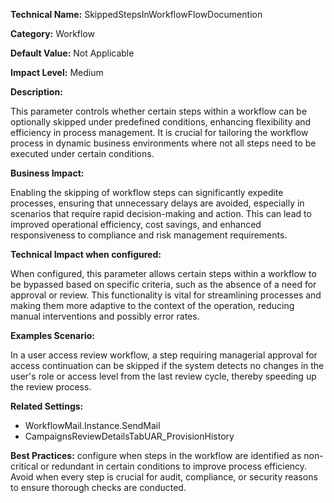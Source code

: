 **Technical Name:** SkippedStepsInWorkflowFlowDocumention

**Category:** Workflow

**Default Value:** Not Applicable

**Impact Level:** Medium

**Description:**

This parameter controls whether certain steps within a workflow can be optionally skipped under predefined conditions, enhancing flexibility and efficiency in process management. It is crucial for tailoring the workflow process in dynamic business environments where not all steps need to be executed under certain conditions.

**Business Impact:**

Enabling the skipping of workflow steps can significantly expedite processes, ensuring that unnecessary delays are avoided, especially in scenarios that require rapid decision-making and action. This can lead to improved operational efficiency, cost savings, and enhanced responsiveness to compliance and risk management requirements.

**Technical Impact when configured:**

When configured, this parameter allows certain steps within a workflow to be bypassed based on specific criteria, such as the absence of a need for approval or review. This functionality is vital for streamlining processes and making them more adaptive to the context of the operation, reducing manual interventions and possibly error rates.

**Examples Scenario:**

In a user access review workflow, a step requiring managerial approval for access continuation can be skipped if the system detects no changes in the user's role or access level from the last review cycle, thereby speeding up the review process.

**Related Settings:**

- WorkflowMail.Instance.SendMail
- CampaignsReviewDetailsTabUAR_ProvisionHistory

**Best Practices:** configure when steps in the workflow are identified as non-critical or redundant in certain conditions to improve process efficiency. Avoid when every step is crucial for audit, compliance, or security reasons to ensure thorough checks are conducted.